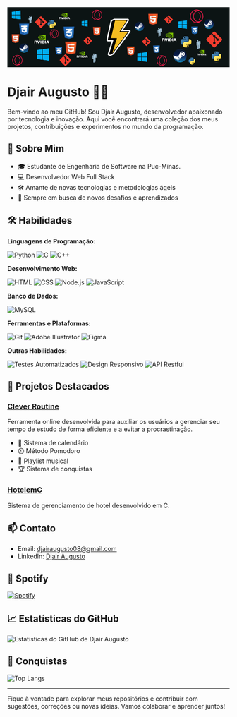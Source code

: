<img align="center" src="https://github.com/DjairAugusto/DjairAugusto/blob/main/HeaderImg.png?raw=true"/>

# Djair Augusto 👨‍💻

Bem-vindo ao meu GitHub! Sou Djair Augusto, desenvolvedor apaixonado por tecnologia e inovação. Aqui você encontrará uma coleção dos meus projetos, contribuições e experimentos no mundo da programação.

## 🚀 Sobre Mim

- 🎓 Estudante de Engenharia de Software na Puc-Minas.
- 💻 Desenvolvedor Web Full Stack
- 🛠️ Amante de novas tecnologias e metodologias ágeis
- 🎯 Sempre em busca de novos desafios e aprendizados

## 🛠️ Habilidades

**Linguagens de Programação:**

![Python](https://img.shields.io/badge/-Python-3776AB?style=flat-square&logo=python&logoColor=white)
![C](https://img.shields.io/badge/-C-05122A?style=flat&logo=C&logoColor=A8B9CC)
![C++](https://img.shields.io/badge/-C++-05122A?style=flat&logo=C%2B%2B&logoColor=00599C)

**Desenvolvimento Web:**

![HTML](https://img.shields.io/badge/-HTML-05122A?style=flat&logo=html5)
![CSS](https://img.shields.io/badge/-CSS-05122A?style=flat&logo=css3)
![Node.js](https://img.shields.io/badge/-Node.js-05122A?style=flat&logo=node.js)
![JavaScript](https://img.shields.io/badge/-JavaScript-05122A?style=flat&logo=javascript)


**Banco de Dados:**

![MySQL](https://img.shields.io/badge/-MySQL-05122A?style=flat&logo=mysql)

**Ferramentas e Plataformas:**

![Git](https://img.shields.io/badge/-Git-05122A?style=flat&logo=git)
![Adobe Illustrator](https://img.shields.io/badge/-Adobe%20Illustrator-05122A?style=flat&logo=adobe%20illustrator)
![Figma](https://img.shields.io/badge/-Figma-05122A?style=flat&logo=figma)

**Outras Habilidades:**

![Testes Automatizados](https://img.shields.io/badge/-Testes_Automatizados-05122A?style=flat)
![Design Responsivo](https://img.shields.io/badge/-Design_Responsivo-05122A?style=flat)
![API Restful](https://img.shields.io/badge/-API_Restful-05122A?style=flat)

## 🌟 Projetos Destacados

### [Clever Routine](https://github.com/ICEI-PUC-Minas-PMGES-TI/pmg-es-2024-1-ti1-2010100-clever-routine)
Ferramenta online desenvolvida para auxiliar os usuários a gerenciar seu tempo de estudo de forma eficiente e a evitar a procrastinação. 
- 📆 Sistema de calendário
- ⏲️ Método Pomodoro
- 🎵 Playlist musical
- 🏆 Sistema de conquistas

### [HotelemC](https://github.com/DjairAugusto/HotelemC)
Sistema de gerenciamento de hotel desenvolvido em C.

## 📫 Contato

- Email: [djairaugusto08@gmail.com](mailto:djairaugusto08@gmail.com)
- LinkedIn: [Djair Augusto](https://www.linkedin.com/in/djairaugusto)

## 🎵 Spotify

[![Spotify](https://novatorem.vercel.app/api/spotify)](https://open.spotify.com/user/h441mb4ku67lsi00jyqcgd88i)

## 📈 Estatísticas do GitHub

![Estatísticas do GitHub de Djair Augusto](https://github-readme-stats.vercel.app/api?username=DjairAugusto&show_icons=true&theme=dracula)

## 🏅 Conquistas

![Top Langs](https://github-readme-stats.vercel.app/api/top-langs/?username=DjairAugusto&layout=compact&theme=dracula)

---

Fique à vontade para explorar meus repositórios e contribuir com sugestões, correções ou novas ideias. Vamos colaborar e aprender juntos!

